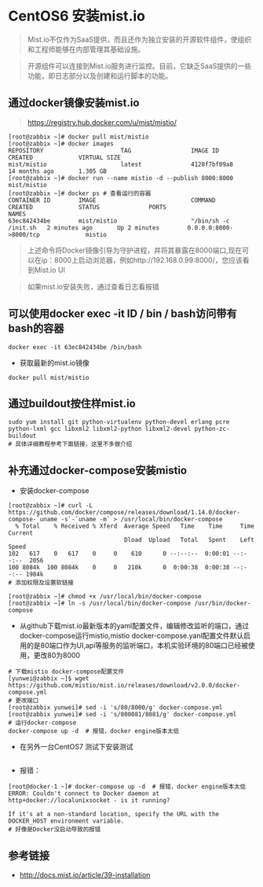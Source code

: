 # CentOS6 安装mist.io

> Mist.io不仅作为SaaS提供，而且还作为独立安装的开源软件组件，使组织和工程师能够在内部管理其基础设施。

> 开源组件可以连接到Mist.io服务进行监控。目前，它缺乏SaaS提供的一些功能，即日志部分以及创建和运行脚本的功能。

## 通过docker镜像安装mist.io

> https://registry.hub.docker.com/u/mist/mistio/

```
[root@zabbix ~]# docker pull mist/mistio
[root@zabbix ~]# docker images
REPOSITORY                      TAG                 IMAGE ID            CREATED             VIRTUAL SIZE
mist/mistio                     latest              4128f7bf09a8        14 months ago       1.305 GB
[root@zabbix ~]# docker run --name mistio -d --publish 8000:8000 mist/mistio
[root@zabbix ~]# docker ps # 查看运行的容器
CONTAINER ID        IMAGE                           COMMAND                CREATED             STATUS              PORTS                              NAMES
63ec842434be        mist/mistio                     "/bin/sh -c /init.sh   2 minutes ago       Up 2 minutes        0.0.0.0:8000->8000/tcp             mistio
```

> 上述命令将Docker镜像引导为守护进程，并将其暴露在8000端口,现在可以在ip：8000上启动浏览器，例如http://192.168.0.99:8000/，您应该看到Mist.io UI


> 如果mist.io安装失败，通过查看日志看报错

## 可以使用docker exec -it ID / bin / bash访问带有bash的容器

```
docker exec -it 63ec842434be /bin/bash
```
- 获取最新的mist.io镜像

```
docker pull mist/mistio
```

## 通过buildout按住样mist.io

```
sudo yum install git python-virtualenv python-devel erlang pcre python-lxml gcc libxml2 libxml2-python libxml2-devel python-zc-buildout
# 具体详细教程参考下面链接，这里不多做介绍
```

## 补充通过docker-compose安装mistio

- 安装docker-compose

```
[root@zabbix ~]# curl -L https://github.com/docker/compose/releases/download/1.14.0/docker-compose-`uname -s`-`uname -m` > /usr/local/bin/docker-compose
  % Total    % Received % Xferd  Average Speed   Time    Time     Time  Current
                                 Dload  Upload   Total   Spent    Left  Speed
102   617    0   617    0     0    610      0 --:--:--  0:00:01 --:--:--  2056
100 8084k  100 8084k    0     0   210k      0  0:00:38  0:00:38 --:--:-- 1984k
# 添加权限及设置软链接

[root@zabbix ~]# chmod +x /usr/local/bin/docker-compose
[root@zabbix ~]# ln -s /usr/local/bin/docker-compose /usr/bin/docker-compose
```

- 从github下载mist.io最新版本的yaml配置文件，编辑修改监听的端口，通过docker-compose运行mistio,mistio docker-compose.yanl配置文件默认启用的是80端口作为UI,api等服务的监听端口，本机实验环境的80端口已经被使用，更改80为8000

```
# 下载mistio docker-compose配置文件
[yunwei@zabbix ~]$ wget https://github.com/mistio/mist.io/releases/download/v2.0.0/docker-compose.yml
# 更改端口
[root@zabbix yunwei]# sed -i 's/80/8000/g' docker-compose.yml
[root@zabbix yunwei]# sed -i 's/800081/8081/g' docker-compose.yml
# 运行docker-compose
docker-compose up -d  # 报错，docker engine版本太低
```
- 在另外一台CentOS7 测试下安装测试

```

```

- 报错：

```
[root@docker-1 ~]# docker-compose up -d  # 报错，docker engine版本太低
ERROR: Couldn't connect to Docker daemon at http+docker://localunixsocket - is it running?

If it's at a non-standard location, specify the URL with the DOCKER_HOST environment variable.
# 好像是Docker没启动导致的报错
```

## 参考链接

- http://docs.mist.io/article/39-installation
